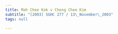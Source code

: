 ```yaml
---
title: Mah Chee Kok v Cheng Chee Kim
subtitle: "[2003] SGHC 277 / 13\_November\_2003"
tags: null

---
```


